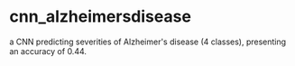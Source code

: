 # cnn_alzheimersdisease
a CNN predicting severities of Alzheimer's disease (4 classes), presenting an accuracy of 0.44. 
